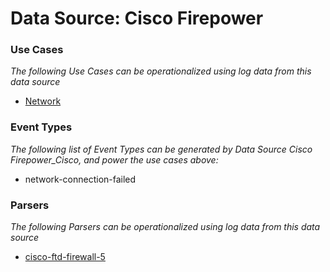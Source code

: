 Data Source: Cisco Firepower
============================

### Use Cases

_The following Use Cases can be operationalized using log data from this data source_

* [Network](usecase_network.md)


### Event Types

_The following list of Event Types can be generated by Data Source Cisco Firepower_Cisco, and power the use cases above:_

- network-connection-failed


### Parsers

_The following Parsers can be operationalized using log data from this data source_

* [cisco-ftd-firewall-5](parserContent_cisco-ftd-firewall-5.md)
